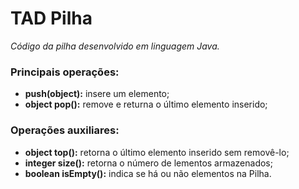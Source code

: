 # TAD Pilha
*Código da pilha desenvolvido em linguagem Java.*

### Principais operações:

* **push(object):** insere um elemento;
* **object pop():** remove e returna o último elemento inserido;

### Operações auxiliares:

* **object top():** retorna o último elemento inserido sem removê-lo;
* **integer size():** retorna o número de lementos armazenados;
* **boolean isEmpty():** indica se há ou não elementos na Pilha.
